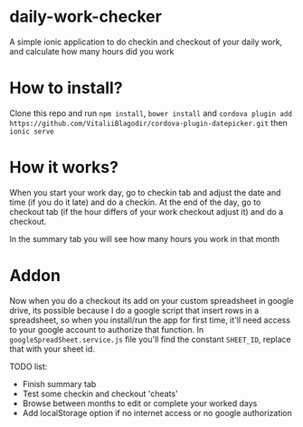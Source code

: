 # daily-work-checker
A simple ionic application to do checkin and checkout of your daily work, and calculate how many hours did you work

# How to install?
Clone this repo and run `npm install`, `bower install` and `cordova plugin add https://github.com/VitaliiBlagodir/cordova-plugin-datepicker.git` then `ionic serve`

# How it works?
When you start your work day, go to checkin tab and adjust the date and time (if you do it late) and do a checkin. At the end of the day, go to checkout tab (if the hour differs of your work checkout adjust it) and do a checkout.

In the summary tab you will see how many hours you work in that month

# Addon
Now when you do a checkout its add on your custom spreadsheet in google drive, its possible because I do a google script that insert rows in a spreadsheet, so when you install/run the app for first time, it'll need access to your google account to authorize that function. In `googleSpreadSheet.service.js` file you'll find the constant `SHEET_ID`, replace that with your sheet id.

TODO list:

- Finish summary tab
- Test some checkin and checkout 'cheats'
- Browse between months to edit or complete your worked days
- Add localStorage option if no internet access or no google authorization

